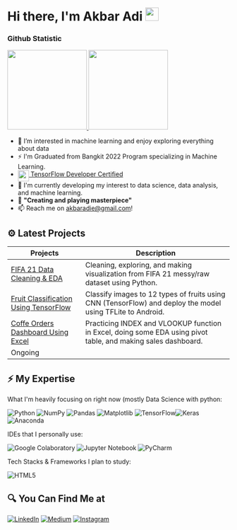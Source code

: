 #  Hi there, I'm Akbar Adi <img src="https://github.com/TheDudeThatCode/TheDudeThatCode/blob/master/Assets/Hi.gif" width="30px">

### Github Statistic
<p align="left">
<a href="https://github.com/akbaradie">
  <img height="180em" src="https://github-readme-stats-eight-theta.vercel.app/api?username=akbaradie&show_icons=true&theme=algolia&include_all_commits=true&count_private=true"/>
  <img height="180em" src="https://github-readme-stats.vercel.app/api/top-langs/?username=akbaradie&layout=compact&langs_count=8&theme=algolia"/>
</a>
</p>

- 👀 I’m interested in machine learning and enjoy exploring everything about data
- ⚡ I'm Graduated from Bangkit 2022 Program specializing in Machine Learning.
- <img align="top" src="https://s3.us-east-1.amazonaws.com/accredible-api-templates/15784284048332915386973343827272.png" height="25px"/><a href="https://pdf.credential.net/j7oj7zpv_1700112606008.pdf" target="_blank"> TensorFlow Developer Certified</a>
- 🔭 I'm currently developing my interest to data science, data analysis, and machine learning.
- 🌱 **"Creating and playing masterpiece"**
- 📫 Reach me on akbaradie@gmail.com!

## ⚙ Latest Projects
| Projects | Description |
| ----------- | ----------- |
| [FIFA 21 Data Cleaning & EDA](https://github.com/akbaradie/fifa21-cleaning-EDA) | Cleaning, exploring, and making visualization from FIFA 21 messy/raw dataset using Python.|
| [Fruit Classification Using TensorFlow](https://github.com/C23-PS045/NutriFruity) | Classify images to 12 types of fruits using CNN (TensorFlow) and deploy the model using TFLite to Android. |
| [Coffe Orders Dashboard Using Excel](https://github.com/akbaradie/coffee-dashboard) | Practicing INDEX and VLOOKUP function in Excel, doing some EDA using pivot table, and making sales dashboard. |
| Ongoing | |

## ⚡ My Expertise

What I'm heavily focusing on right now (mostly Data Science with python:

![Python](https://img.shields.io/badge/python-3670A0?style=for-the-badge&logo=python&logoColor=ffdd54)  ![NumPy](https://img.shields.io/badge/numpy-%23013243.svg?style=for-the-badge&logo=numpy&logoColor=white) ![Pandas](https://img.shields.io/badge/pandas-%23150458.svg?style=for-the-badge&logo=pandas&logoColor=white) ![Matplotlib](https://img.shields.io/badge/Matplotlib-%23ffffff.svg?style=for-the-badge&logo=Matplotlib&logoColor=black) ![TensorFlow](https://img.shields.io/badge/TensorFlow-%23FF6F00.svg?style=for-the-badge&logo=TensorFlow&logoColor=white)![Keras](https://img.shields.io/badge/Keras-%23D00000.svg?style=for-the-badge&logo=Keras&logoColor=white) ![Anaconda](https://img.shields.io/badge/Anaconda-%2344A833.svg?style=for-the-badge&logo=anaconda&logoColor=white) 

IDEs that I personally use:

![Google Colaboratory](https://colab.research.google.com/assets/colab-badge.svg) ![Jupyter Notebook](https://img.shields.io/badge/jupyter-%23FA0F00.svg?style=for-the-badge&logo=jupyter&logoColor=white) ![PyCharm](https://img.shields.io/badge/pycharm-143?style=for-the-badge&logo=pycharm&logoColor=black&color=black&labelColor=green)

Tech Stacks & Frameworks I plan to study:

![HTML5](https://img.shields.io/badge/html5-%23E34F26.svg?style=for-the-badge&logo=html5&logoColor=white)


## 🔍 You Can Find Me at
<p>
  <a href="https://www.linkedin.com/in/akbar-adi-nugroho/" target="_blank"><img alt="LinkedIn" src="https://img.shields.io/badge/linkedin-%230077B5.svg?&style=for-the-badge&logo=linkedin&logoColor=white" /></a>
  <a href="https://www.kaggle.com/akbaradi" target="_blank"><img alt="Medium" src="https://img.shields.io/badge/Kaggle-2C8EBB?&style=for-the-badge&logo=kaggle&logoColor=white" /></a>
  <a href="https://www.instagram.com/akbaradiee/" target="_blank"><img alt="Instagram" src="https://img.shields.io/badge/instagram-%23E4405F.svg?&style=for-the-badge&logo=instagram&logoColor=white" /></a>  
</p>









<!--
**akbaradie/akbaradie** is a ✨ _special_ ✨ repository because its `README.md` (this file) appears on your GitHub profile.

Here are some ideas to get you started:

- 🔭 I’m currently working on ...
- 🌱 I’m currently learning ...
- 👯 I’m looking to collaborate on ...
- 🤔 I’m looking for help with ...
- 💬 Ask me about ...
- 📫 How to reach me: ...
- 😄 Pronouns: ...
- ⚡ Fun fact: ...
-->
